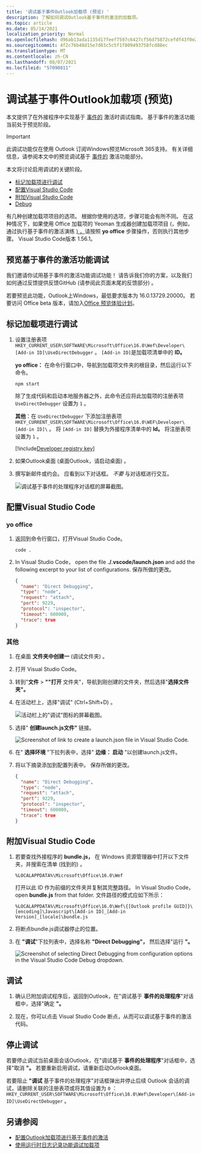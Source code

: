 ```yaml
---
title: '调试基于事件Outlook加载项 (预览) '
description: 了解如何调试Outlook基于事件的激活的加载项。
ms.topic: article
ms.date: 05/14/2021
localization_priority: Normal
ms.openlocfilehash: d96ab13ada1135d17feef7597c6427cf56d75872cefdf43f0e24fb8da2274ce1
ms.sourcegitcommit: 4f2c76b48d15e7d03c5c5f1f809493758fcd88ec
ms.translationtype: MT
ms.contentlocale: zh-CN
ms.lasthandoff: 08/07/2021
ms.locfileid: "57090811"
---
```

# <a name="debug-your-event-based-outlook-add-in-preview"></a>调试基于事件Outlook加载项 (预览) 

本文提供了在外接程序中实现基于 [事件的](autolaunch.md) 激活时调试指南。 基于事件的激活功能当前处于预览阶段。

> [!IMPORTANT]
> 此调试功能仅在使用 Outlook 订阅Windows预览Microsoft 365支持。 有关详细信息，请参阅本文中的预览调试基于 [事件的](#preview-debugging-for-the-event-based-activation-feature) 激活功能部分。

本文将讨论启用调试的关键阶段。

- [标记加载项进行调试](#mark-your-add-in-for-debugging)
- [配置Visual Studio Code](#configure-visual-studio-code)
- [附加Visual Studio Code](#attach-visual-studio-code)
- [Debug](#debug)

有几种创建加载项项目的选项。 根据你使用的选项，步骤可能会有所不同。 在这种情况下，如果使用 Office 加载项的 Yeoman 生成器创建加载项项目 (，例如，通过执行基于事件的激活演练 [) ，](autolaunch.md)请按照 **yo office** 步骤操作，否则执行其他步骤。  Visual Studio Code版本 1.56.1。

## <a name="preview-debugging-for-the-event-based-activation-feature"></a>预览基于事件的激活功能调试

我们邀请你试用基于事件的激活功能调试功能！ 请告诉我们你的方案，以及我们如何通过反馈提供反馈GitHub (请参阅此页面末尾的反馈部分) 。 

若要预览此功能，Outlook上Windows，最低要求版本为 16.0.13729.20000。 若要访问 Office beta 版本，请加入[Office 预览体验计划](https://insider.office.com)。

## <a name="mark-your-add-in-for-debugging"></a>标记加载项进行调试

1. 设置注册表项 `HKEY_CURRENT_USER\SOFTWARE\Microsoft\Office\16.0\Wef\Developer\[Add-in ID]\UseDirectDebugger` 。 `[Add-in ID]`是加载项清单中的 **ID。**

    **yo office：** 在命令行窗口中，导航到加载项文件夹的根目录，然后运行以下命令。

    ```command&nbsp;line
    npm start
    ```

    除了生成代码和启动本地服务器之外，此命令还应将此加载项的注册表项 `UseDirectDebugger` 设置为 `1` 。

    **其他**：在 `UseDirectDebugger` 下添加注册表项 `HKEY_CURRENT_USER\SOFTWARE\Microsoft\Office\16.0\WEF\Developer\[Add-in ID]\` 。 将 `[Add-in ID]` 替换为外接程序清单中的 **Id。** 将注册表项设置为 `1` 。

    [!include[Developer registry key](../includes/developer-registry-key.md)]

1. 如果Outlook桌面 (桌面Outlook，请启动桌面) 。
1. 撰写新邮件或约会。 应看到以下对话框。 *不要* 与对话框进行交互。

    ![调试基于事件的处理程序对话框的屏幕截图。](../images/outlook-win-autolaunch-debug-dialog.png)

## <a name="configure-visual-studio-code"></a>配置Visual Studio Code

### <a name="yo-office"></a>yo office

1. 返回到命令行窗口，打开Visual Studio Code。

    ```command&nbsp;line
    code .
    ```

1. In Visual Studio Code， open the file **./.vscode/launch.json** and add the following excerpt to your list of configurations. 保存所做的更改。

    ```json
    {
      "name": "Direct Debugging",
      "type": "node",
      "request": "attach",
      "port": 9229,
      "protocol": "inspector",
      "timeout": 600000,
      "trace": true
    }
    ```

### <a name="other"></a>其他

1. 在桌面 **文件夹中创建一** (调试文件夹) 。 
1. 打开 Visual Studio Code。
1. 转到"**文件**  >  **""打开** 文件夹"，导航到刚创建的文件夹，然后选择"**选择文件夹"。**
1. 在活动栏上，选择"调试" (Ctrl+Shift+D) 。

    ![活动栏上的"调试"图标的屏幕截图。](../images/vs-code-debug.png)

1. 选择" **创建launch.js文件"** 链接。

    ![Screenshot of link to create a launch.json file in Visual Studio Code.](../images/vs-code-create-launch.json.png)

1. 在" **选择环境** "下拉列表中，选择" **边缘： 启动** "以创建launch.js文件。
1. 将以下摘录添加到配置列表中。 保存所做的更改。

    ```json
    {
      "name": "Direct Debugging",
      "type": "node",
      "request": "attach",
      "port": 9229,
      "protocol": "inspector",
      "timeout": 600000,
      "trace": true
    }
    ```

## <a name="attach-visual-studio-code"></a>附加Visual Studio Code

1. 若要查找外接程序的 **bundle.js，** 在 Windows 资源管理器中打开以下文件夹，并搜索在清单 (找到的) 。 

    ```text
    %LOCALAPPDATA%\Microsoft\Office\16.0\Wef
    ```

    打开以此 ID 作为前缀的文件夹并复制其完整路径。 In Visual Studio Code， open **bundle.js** from that folder. 文件路径的模式应如下所示：

    `%LOCALAPPDATA%\Microsoft\Office\16.0\Wef\{[Outlook profile GUID]}\[encoding]\Javascript\[Add-in ID]_[Add-in Version]_[locale]\bundle.js`

1. 将断点bundle.js调试器停止的位置。
1. 在 **"调试**"下拉列表中，选择名称 **"Direct Debugging"，** 然后选择"运行 **"。**

    ![Screenshot of selecting Direct Debugging from configuration options in the Visual Studio Code Debug dropdown.](../images/outlook-win-autolaunch-debug-vsc.png)

## <a name="debug"></a>调试

1. 确认已附加调试程序后，返回到Outlook，在"调试基于 **事件的处理程序**"对话框中，选择"确定 **"。**

1. 现在，你可以点击 Visual Studio Code 断点，从而可以调试基于事件的激活代码。

## <a name="stop-debugging"></a>停止调试

若要停止调试当前桌面会话Outlook，在"调试基于 **事件的处理程序**"对话框中，选择"取消 **"。** 若要重新启用调试，请重新启动Outlook桌面。

若要阻止 **"调试** 基于事件的处理程序"对话框弹出并停止后续 Outlook 会话的调试，请删除关联的注册表项或将其值设置为 `0` ： `HKEY_CURRENT_USER\SOFTWARE\Microsoft\Office\16.0\Wef\Developer\[Add-in ID]\UseDirectDebugger` 。

## <a name="see-also"></a>另请参阅

- [配置Outlook加载项进行基于事件的激活](autolaunch.md)
- [使用运行时日志记录功能调试加载项](../testing/runtime-logging.md#runtime-logging-on-windows)
